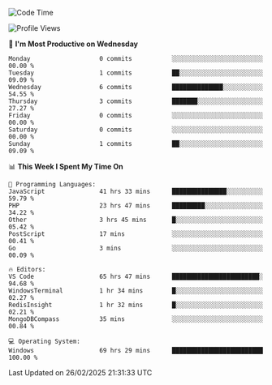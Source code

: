 <!--START_SECTION:waka-->
![Code Time](http://img.shields.io/badge/Code%20Time-4%2C204%20hrs%2040%20mins-blue)

![Profile Views](http://img.shields.io/badge/Profile%20Views-0-blue)

📅 **I'm Most Productive on Wednesday** 

```text
Monday                   0 commits           ░░░░░░░░░░░░░░░░░░░░░░░░░   00.00 % 
Tuesday                  1 commits           ██░░░░░░░░░░░░░░░░░░░░░░░   09.09 % 
Wednesday                6 commits           ██████████████░░░░░░░░░░░   54.55 % 
Thursday                 3 commits           ███████░░░░░░░░░░░░░░░░░░   27.27 % 
Friday                   0 commits           ░░░░░░░░░░░░░░░░░░░░░░░░░   00.00 % 
Saturday                 0 commits           ░░░░░░░░░░░░░░░░░░░░░░░░░   00.00 % 
Sunday                   1 commits           ██░░░░░░░░░░░░░░░░░░░░░░░   09.09 % 
```


📊 **This Week I Spent My Time On** 

```text
💬 Programming Languages: 
JavaScript               41 hrs 33 mins      ███████████████░░░░░░░░░░   59.79 % 
PHP                      23 hrs 47 mins      █████████░░░░░░░░░░░░░░░░   34.22 % 
Other                    3 hrs 45 mins       █░░░░░░░░░░░░░░░░░░░░░░░░   05.42 % 
PostScript               17 mins             ░░░░░░░░░░░░░░░░░░░░░░░░░   00.41 % 
Go                       3 mins              ░░░░░░░░░░░░░░░░░░░░░░░░░   00.09 % 

🔥 Editors: 
VS Code                  65 hrs 47 mins      ████████████████████████░   94.68 % 
WindowsTerminal          1 hr 34 mins        █░░░░░░░░░░░░░░░░░░░░░░░░   02.27 % 
RedisInsight             1 hr 32 mins        █░░░░░░░░░░░░░░░░░░░░░░░░   02.21 % 
MongoDBCompass           35 mins             ░░░░░░░░░░░░░░░░░░░░░░░░░   00.84 % 

💻 Operating System: 
Windows                  69 hrs 29 mins      █████████████████████████   100.00 % 
```


 Last Updated on 26/02/2025 21:31:33 UTC
<!--END_SECTION:waka-->

